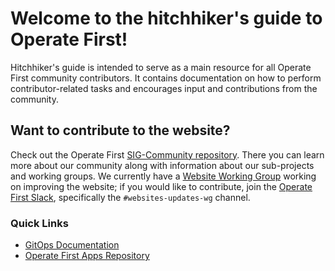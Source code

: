 # Welcome to the hitchhiker's guide to Operate First!

Hitchhiker's guide is intended to serve as a main resource for all Operate First community contributors. It contains
documentation on how to perform contributor-related tasks and encourages input and contributions from the community.

## Want to contribute to the website?
Check out the Operate First [SIG-Community repository](https://github.com/operate-first/community). There you can learn more about our community along with information about our sub-projects and working groups. We currently have a [Website Working Group](https://github.com/operate-first/community/tree/main/sig-community) working on improving the website; if you would like to contribute, join the [Operate First Slack](https://join.slack.com/t/operatefirst/shared_invite/zt-o2gn4wn8-O39g7sthTAuPCvaCNRnLww), specifically the `#websites-updates-wg` channel.

### Quick Links
- [GitOps Documentation](https://www.operate-first.cloud/apps/content/README.html)
- [Operate First Apps Repository](https://github.com/operate-first/apps)
